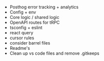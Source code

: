 - Posthog error tracking + analytics
- Config + env
- Core logic / shared logic
- OpenAPI routes for tRPC
- tsconfig + eslint
- react query
- cursor rules
- consider barrel files
- Readme's
- Clean up vs code files and remove .gitkeeps
